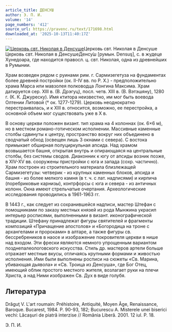 ```yaml
---
article_title: ДЕНСУШ
author: Э. П. И.
volume: '14'
page_numbers: '412'
source_url: https://pravenc.ru/text/171698.html
downloaded_at: '2025-10-13T11:40:17Z'
---
```


[![Церковь свт. Николая в Денсуше](https://pravenc.ru/data/292/478/1234/i200.jpg "Кликните для увеличения картинки")](https://pravenc.ru/data/292/478/1234/i400.jpg)Церковь свт. Николая в Денсуше  
Церковь свт. Николая в ДенсушеДенсу́ш [румын. Densuş], с. в жудеце Хунедоара, где находится правосл. ц. свт. Николая, одна из древнейших в Румынии.

Храм возведен рядом с руинами рим. г. Сармизегетуза на фундаментах более древней постройки (ок. II-IV вв. по Р. Х.) - предположительно храма Марса или мавзолея полководца Лонгина Максима. Храм датируется сер. XIII в. (В. Дрэгуц), посл. четв. XIII в. (В. Вэтэшяну), 1280 г. (К. К. Джуреску). Имя ктитора неизвестно, им мог быть воевода Олтении Литовой († ок. 1277-1279). Церковь неоднократно перестраивалась, и к XIII в. относится, возможно, ее перестройка, а основной объем мог существовать уже в X в.

В основу церкви положен визант. тип храма на 4 колоннах (ок. 6×6 м), но в местном романо-готическом исполнении. Массивные каменные столбы сдвинуты к центру, пространство вокруг них объединено в сводчатый обход (освещен лишь 3 окнами с севера). С востока примыкает обширная полуциркульная апсида. Над храмом возвышается башня, открытая внутрь и опирающаяся на центральные столбы, без системы сводов. Диаконник к югу от апсиды возник позже, в XIV-XV вв. сооружены пристройки с юга и запада (сохр. частично). Храм построен из строительного материала близлежащей Сармизегетузы: четверик - из крупных каменных блоков, апсида и башня - из более мелкого камня (в т. ч. с лат. надписями) и кирпича (поребриковые карнизы), контрфорсы с юга и севера - из античных колонн. Окна имеют стрельчатые очертания. Археологические исследования проводились в 1961-1963 гг.

В 1443 г., как следует из сохранившейся надписи, мастер Штефан с помощниками по заказу местных князей из рода Мынжина украсил интерьер росписями, выполненными в визант. иконографической традиции. Штефану принадлежат фигуры святителей и фрагменты композиций «Причащение апостолов» и «Богородица на троне с архангелами и пророками» в алтаре, а также фигуры св. бессребреников в наосе и изображение покровителя церкви в нише над входом. Эти фрески являются немного упрощенным вариантом позднепалеологовского искусства. Стиль др. мастеров артели больше отражает местные вкусы, отличаясь крупными формами и живостью исполнения. Ими были выполнены росписи на сюжеты «Св. Марина, убивающая дьявола» и «Св. Троица из Денсуша», где Бог Отец, имеющий облик простого местного жителя, возлагает руки на плечи Христа, а над Ними изображен Св. Дух в виде голубя.

## Литература

Drăguţ 
V. L'art roumain: Préhistoire, Antiquité, Moyen Âge, Renaissance, Baroque. Bucarest, 1984. P. 90-93, 182; Bucurescu А. Misterele unei biserici vechi: 
Lăcaşuri de piatră interzise // România Liberă. 2001. 12 iul. P. 18.

Э. П. И.
